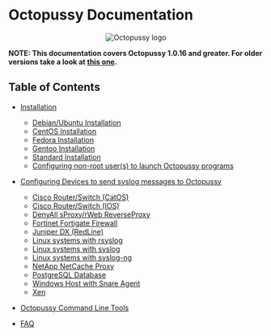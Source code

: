 Octopussy Documentation
=======================

<p align="center">
  <img src="https://raw.githubusercontent.com/sebthebert/Octopussy_Documentation/master/img/pieuvre.gif" alt="Octopussy logo"/>
</p>

**NOTE: This documentation covers Octopussy 1.0.16 and greater. For older versions take a look at [this one](https://github.com/Octopussy-Project/Octopussy_Documentation/tree/1.0.14).**

## Table of Contents

- [Installation](01_Installation.md)
    - [Debian/Ubuntu Installation](01_Installation.md#debianubuntu-installation)
    - [CentOS Installation](01_Installation.md#centos-installation)
    - [Fedora Installation](01_Installation.md#fedora-installation)
    - [Gentoo Installation](01_Installation.md#gentoo-installation)
    - [Standard Installation](01_Installation.md#standard-installation)
    - [Configuring non-root user(s) to launch Octopussy programs](01_Installation.md#configuring-non-root-users-to-launch-octopussy-programs)

- [Configuring Devices to send syslog messages to Octopussy](02_Configuring_Devices.md)
    - [Cisco Router/Switch (CatOS)](02_Configuring_Devices.md#cisco-routerswitch-catos)
    - [Cisco Router/Switch (IOS)](02_Configuring_Devices.md#cisco-routerswitch-ios)
    - [DenyAll sProxy/rWeb ReverseProxy](02_Configuring_Devices.md#denyall-sproxyrweb-reverseproxy)
    - [Fortinet Fortigate Firewall](02_Configuring_Devices.md#fortinet-fortigate-firewall)
    - [Juniper DX (RedLine)](02_Configuring_Devices.md#juniper-dx-redline)
    - [Linux systems with rsyslog](02_Configuring_Devices.md#linux-systems-with-rsyslog)
    - [Linux systems with syslog](02_Configuring_Devices.md#linux-systems-with-syslog)
    - [Linux systems with syslog-ng](02_Configuring_Devices.md#linux-systems-with-syslog-ng)
    - [NetApp NetCache Proxy](02_Configuring_Devices.md#netapp-netcache-proxy)
    - [PostgreSQL Database](02_Configuring_Devices.md#postgresql-database)
    - [Windows Host with Snare Agent](02_Configuring_Devices.md#windows-host-with-snare-agent)
    - [Xen](02_Configuring_Devices.md#xen)

- [Octopussy Command Line Tools](20_Octopussy_Command_Line_Tools.md)

- [FAQ](FAQ.md)
